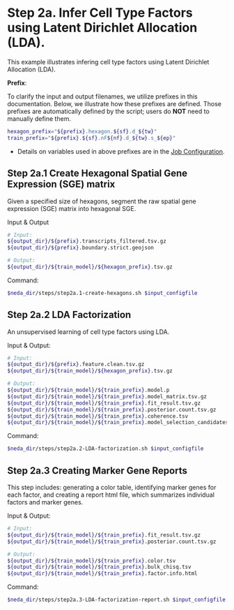 # Step 2a. Infer Cell Type Factors using Latent Dirichlet Allocation (LDA).
This example illustrates infering cell type factors using Latent Dirichlet Allocation (LDA). 

**Prefix**:

To clarify the input and output filenames, we utilize prefixes in this documentation. Below, we illustrate how these prefixes are defined. Those prefixes are automatically defined by the script; users do **NOT** need to manually define them. 

```bash
hexagon_prefix="${prefix}.hexagon.${sf}.d_${tw}"
train_prefix="${prefix}.${sf}.nF${nf}.d_${tw}.s_${ep}"
```

* Details on variables used in above prefixes are in the [Job Configuration](./job_config.md).

## Step 2a.1 Create Hexagonal Spatial Gene Expression (SGE) matrix
Given a specified size of hexagons, segment the raw spatial gene expression (SGE) matrix into hexagonal SGE.

Input & Output
```bash
# Input:
${output_dir}/${prefix}.transcripts_filtered.tsv.gz
${output_dir}/${prefix}.boundary.strict.geojson

# Output: 
${output_dir}/${train_model}/${hexagon_prefix}.tsv.gz
```

Command:
```bash
$neda_dir/steps/step2a.1-create-hexagons.sh $input_configfile
```

## Step 2a.2 LDA Factorization
An unsupervised learning of cell type factors using LDA.

Input & Output:
```bash
# Input:
${output_dir}/${prefix}.feature.clean.tsv.gz
${output_dir}/${train_model}/${hexagon_prefix}.tsv.gz

# Output: 
${output_dir}/${train_model}/${train_prefix}.model.p
${output_dir}/${train_model}/${train_prefix}.model_matrix.tsv.gz
${output_dir}/${train_model}/${train_prefix}.fit_result.tsv.gz
${output_dir}/${train_model}/${train_prefix}.posterior.count.tsv.gz
${output_dir}/${train_model}/${train_prefix}.coherence.tsv
${output_dir}/${train_model}/${train_prefix}.model_selection_candidates.p
```

Command:
```bash
$neda_dir/steps/step2a.2-LDA-factorization.sh $input_configfile
```

## Step 2a.3 Creating Marker Gene Reports
This step includes: generating a color table, identifying marker genes for each factor, and creating a report html file, which summarizes individual factors and marker genes.

Input & Output:
```bash
# Input:
${output_dir}/${train_model}/${train_prefix}.fit_result.tsv.gz
${output_dir}/${train_model}/${train_prefix}.posterior.count.tsv.gz

# Output: 
${output_dir}/${train_model}/${train_prefix}.color.tsv
${output_dir}/${train_model}/${train_prefix}.bulk_chisq.tsv
${output_dir}/${train_model}/${train_prefix}.factor.info.html
```

Command:
```bash
$neda_dir/steps/step2a.3-LDA-factorization-report.sh $input_configfile
```